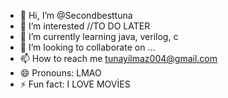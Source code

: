 - 👋 Hi, I’m @Secondbesttuna
- 👀 I’m interested //TO DO LATER
- 🌱 I’m currently learning java, verilog, c 
- 💞️ I’m looking to collaborate on ...
- 📫 How to reach me tunayilmaz004@gmail.com
- 😄 Pronouns: LMAO
- ⚡ Fun fact: I LOVE MOVİES

<!---
Secondbesttuna/Secondbesttuna is a ✨ special ✨ repository because its `README.md` (this file) appears on your GitHub profile.
You can click the Preview link to take a look at your changes.
--->
